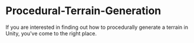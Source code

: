 # Procedural-Terrain-Generation
If you are interested in finding out how to procedurally generate a terrain in Unity, you've come to the right place. 
